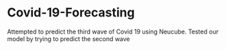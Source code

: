 # Covid-19-Forecasting
Attempted to predict the third wave of Covid 19 using Neucube. Tested our model by trying to predict the second wave

<object data="https://drive.google.com/file/d/1o-lMFiuUWpKJw4ymcfaLvSDIDLpFqhkJ/view?usp=sharing" type="application/pdf">
    <embed src="https://drive.google.com/file/d/1o-lMFiuUWpKJw4ymcfaLvSDIDLpFqhkJ/view?usp=sharing" type="application/pdf" />
</object>
